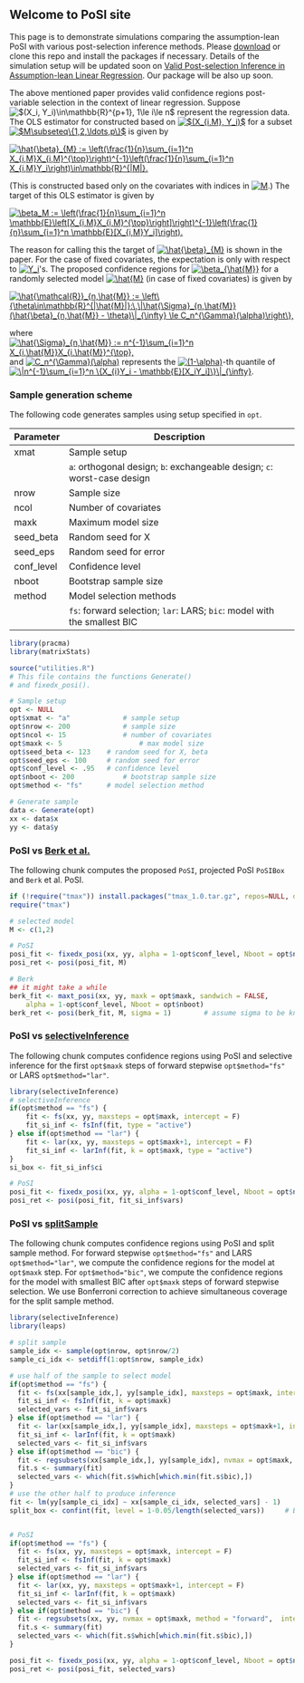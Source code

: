 ## Welcome to PoSI site

This page is to demonstrate simulations comparing the assumption-lean PoSI with various post-selection inference methods. Please [download](https://github.com/post-selection-inference/R/archive/master.zip) or clone this repo and install the packages if necessary. Details of the simulation setup will be updated soon on [Valid Post-selection Inference in Assumption-lean Linear Regression](https://arxiv.org/abs/1806.04119). Our package will be also up soon.

The above mentioned paper provides valid confidence regions post-variable selection in the context of linear regression. Suppose <a><img src="https://latex.codecogs.com/gif.latex?$(X_i,&space;Y_i)\in\mathbb{R}^{p&plus;1},&space;1\le&space;i\le&space;n$" title="$(X_i, Y_i)\in\mathbb{R}^{p+1}, 1\le i\le n$" /></a> represent the regression data. The OLS estimator for constructed based on <a href="https://www.codecogs.com/eqnedit.php?latex=$(X_{i,M},&space;Y_i)$" target="_blank"><img src="https://latex.codecogs.com/gif.latex?$(X_{i,M},&space;Y_i)$" title="$(X_{i,M}, Y_i)$" /></a> for a subset <a href="https://www.codecogs.com/eqnedit.php?latex=$M\subseteq\{1,2,\ldots,p\}$" target="_blank"><img src="https://latex.codecogs.com/gif.latex?$M\subseteq\{1,2,\ldots,p\}$" title="$M\subseteq\{1,2,\ldots,p\}$" /></a> is given by

<a href="https://www.codecogs.com/eqnedit.php?latex=\hat{\beta}_{M}&space;:=&space;\left(\frac{1}{n}\sum_{i=1}^n&space;X_{i,M}X_{i,M}^{\top}\right)^{-1}\left(\frac{1}{n}\sum_{i=1}^n&space;X_{i,M}Y_i\right)\in\mathbb{R}^{|M|}." target="_blank"><img src="https://latex.codecogs.com/gif.latex?\hat{\beta}_{M}&space;:=&space;\left(\frac{1}{n}\sum_{i=1}^n&space;X_{i,M}X_{i,M}^{\top}\right)^{-1}\left(\frac{1}{n}\sum_{i=1}^n&space;X_{i,M}Y_i\right)\in\mathbb{R}^{|M|}." title="\hat{\beta}_{M} := \left(\frac{1}{n}\sum_{i=1}^n X_{i,M}X_{i,M}^{\top}\right)^{-1}\left(\frac{1}{n}\sum_{i=1}^n X_{i,M}Y_i\right)\in\mathbb{R}^{|M|}." /></a>

(This is constructed based only on the covariates with indices in <a href="https://www.codecogs.com/eqnedit.php?latex=M" target="_blank"><img src="https://latex.codecogs.com/gif.latex?M" title="M" /></a>.) The target of this OLS estimator is given by

<a href="https://www.codecogs.com/eqnedit.php?latex=\beta_M&space;:=&space;\left(\frac{1}{n}\sum_{i=1}^n&space;\mathbb{E}\left[X_{i,M}X_{i,M}^{\top}\right]\right)^{-1}\left(\frac{1}{n}\sum_{i=1}^n&space;\mathbb{E}[X_{i,M}Y_i]\right)." target="_blank"><img src="https://latex.codecogs.com/gif.latex?\beta_M&space;:=&space;\left(\frac{1}{n}\sum_{i=1}^n&space;\mathbb{E}\left[X_{i,M}X_{i,M}^{\top}\right]\right)^{-1}\left(\frac{1}{n}\sum_{i=1}^n&space;\mathbb{E}[X_{i,M}Y_i]\right)." title="\beta_M := \left(\frac{1}{n}\sum_{i=1}^n \mathbb{E}\left[X_{i,M}X_{i,M}^{\top}\right]\right)^{-1}\left(\frac{1}{n}\sum_{i=1}^n \mathbb{E}[X_{i,M}Y_i]\right)." /></a>

The reason for calling this the target of <a href="https://www.codecogs.com/eqnedit.php?latex=\hat{\beta}_{M}" target="_blank"><img src="https://latex.codecogs.com/gif.latex?\hat{\beta}_{M}" title="\hat{\beta}_{M}" /></a> is shown in the paper. For the case of fixed covariates, the expectation is only with respect to <a href="https://www.codecogs.com/eqnedit.php?latex=Y_i" target="_blank"><img src="https://latex.codecogs.com/gif.latex?Y_i" title="Y_i" /></a>'s. The proposed confidence regions for <a href="https://www.codecogs.com/eqnedit.php?latex=\beta_{\hat{M}}" target="_blank"><img src="https://latex.codecogs.com/gif.latex?\beta_{\hat{M}}" title="\beta_{\hat{M}}" /></a> for a randomly selected model <a href="https://www.codecogs.com/eqnedit.php?latex=\hat{M}" target="_blank"><img src="https://latex.codecogs.com/gif.latex?\hat{M}" title="\hat{M}" /></a> (in case of fixed covariates) is given by

<a href="https://www.codecogs.com/eqnedit.php?latex=\hat{\mathcal{R}}_{n,\hat{M}}&space;:=&space;\left\{\theta\in\mathbb{R}^{|\hat{M}|}:\,\|\hat{\Sigma}_{n,\hat{M}}(\hat{\beta}_{n,\hat{M}}&space;-&space;\theta)\|_{\infty}&space;\le&space;C_n^{\Gamma}(\alpha)\right\}," target="_blank"><img src="https://latex.codecogs.com/gif.latex?\hat{\mathcal{R}}_{n,\hat{M}}&space;:=&space;\left\{\theta\in\mathbb{R}^{|\hat{M}|}:\,\|\hat{\Sigma}_{n,\hat{M}}(\hat{\beta}_{n,\hat{M}}&space;-&space;\theta)\|_{\infty}&space;\le&space;C_n^{\Gamma}(\alpha)\right\}," title="\hat{\mathcal{R}}_{n,\hat{M}} := \left\{\theta\in\mathbb{R}^{|\hat{M}|}:\,\|\hat{\Sigma}_{n,\hat{M}}(\hat{\beta}_{n,\hat{M}} - \theta)\|_{\infty} \le C_n^{\Gamma}(\alpha)\right\}," /></a>

where <a href="https://www.codecogs.com/eqnedit.php?latex=\hat{\Sigma}_{n,\hat{M}}&space;:=&space;n^{-1}\sum_{i=1}^n&space;X_{i,\hat{M}}X_{i,\hat{M}}^{\top}," target="_blank"><img src="https://latex.codecogs.com/gif.latex?\hat{\Sigma}_{n,\hat{M}}&space;:=&space;n^{-1}\sum_{i=1}^n&space;X_{i,\hat{M}}X_{i,\hat{M}}^{\top}," title="\hat{\Sigma}_{n,\hat{M}} := n^{-1}\sum_{i=1}^n X_{i,\hat{M}}X_{i,\hat{M}}^{\top}," /></a>
and <a href="https://www.codecogs.com/eqnedit.php?latex=C_n^{\Gamma}(\alpha)" target="_blank"><img src="https://latex.codecogs.com/gif.latex?C_n^{\Gamma}(\alpha)" title="C_n^{\Gamma}(\alpha)" /></a> represents the <a href="https://www.codecogs.com/eqnedit.php?latex=(1-\alpha)" target="_blank"><img src="https://latex.codecogs.com/gif.latex?(1-\alpha)" title="(1-\alpha)" /></a>-th quantile of <a href="https://www.codecogs.com/eqnedit.php?latex=\|n^{-1}\sum_{i=1}^n&space;\{X_{i}Y_i&space;-&space;\mathbb{E}[X_iY_i]\}\|_{\infty}" target="_blank"><img src="https://latex.codecogs.com/gif.latex?\|n^{-1}\sum_{i=1}^n&space;\{X_{i}Y_i&space;-&space;\mathbb{E}[X_iY_i]\}\|_{\infty}" title="\|n^{-1}\sum_{i=1}^n \{X_{i}Y_i - \mathbb{E}[X_iY_i]\}\|_{\infty}" /></a>.

### Sample generation scheme

The following code generates samples using setup specified in `opt`. 

| Parameter | Description        												| 
| --------- | ------------------------------------------------------ 	| 
| xmat		  | Sample setup                              |
|           | `a`: orthogonal design; `b`: exchangeable design; `c`: worst-case design |
| nrow		  | Sample size												        |
| ncol		  | Number of covariates 										  |
| maxk      | Maximum model size                        |
| seed_beta | Random seed for X 										    |
| seed_eps  | Random seed for error								   		|
| conf_level| Confidence level 											    | 
| nboot     | Bootstrap sample size									  	| 
| method 	  | Model selection methods 									|
|           | `fs`: forward selection; `lar`: LARS; `bic`: model with the smallest BIC | 


```r
library(pracma)
library(matrixStats)

source("utilities.R")
# This file contains the functions Generate()
# and fixedx_posi().

# Sample setup
opt <- NULL
opt$xmat <- "a"				# sample setup
opt$nrow <- 200				# sample size
opt$ncol <- 15				# number of covariates
opt$maxk <- 5					# max model size
opt$seed_beta <- 123	# random seed for X, beta
opt$seed_eps <- 100		# random seed for error
opt$conf_level <- .95	# confidence level
opt$nboot <- 200			# bootstrap sample size
opt$method <- "fs"		# model selection method

# Generate sample
data <- Generate(opt)
xx <- data$x
yy <- data$y

```

### PoSI vs [Berk et al.](https://projecteuclid.org/euclid.aos/1369836961)

The following chunk computes the proposed `PoSI`, projected PoSI `PoSIBox` and `Berk` et al. PoSI. 

```r
if (!require("tmax")) install.packages("tmax_1.0.tar.gz", repos=NULL, dependencies=T)
require("tmax")

# selected model
M <- c(1,2)

# PoSI
posi_fit <- fixedx_posi(xx, yy, alpha = 1-opt$conf_level, Nboot = opt$nboot)
posi_ret <- posi(posi_fit, M)

# Berk
## it might take a while
berk_fit <- maxt_posi(xx, yy, maxk = opt$maxk, sandwich = FALSE, 
	alpha = 1-opt$conf_level, Nboot = opt$nboot)
berk_ret <- posi(berk_fit, M, sigma = 1)		# assume sigma to be known here

```


### PoSI vs [selectiveInference](https://projecteuclid.org/euclid.aos/1460381681)

The following chunk computes confidence regions using PoSI and selective inference for the first `opt$maxk` steps of forward stepwise `opt$method="fs"` or LARS `opt$method="lar"`. 

```r
library(selectiveInference)
# selectiveInference
if(opt$method == "fs") {
    fit <- fs(xx, yy, maxsteps = opt$maxk, intercept = F)
    fit_si_inf <- fsInf(fit, type = "active")
} else if(opt$method == "lar") {
    fit <- lar(xx, yy, maxsteps = opt$maxk+1, intercept = F)
    fit_si_inf <- larInf(fit, k = opt$maxk, type = "active")
}
si_box <- fit_si_inf$ci

# PoSI
posi_fit <- fixedx_posi(xx, yy, alpha = 1-opt$conf_level, Nboot = opt$nboot)
posi_ret <- posi(posi_fit, fit_si_inf$vars)

```


### PoSI vs [splitSample](https://arxiv.org/abs/1611.05401)

The following chunk computes confidence regions using PoSI and split sample method. 
For forward stepwise `opt$method="fs"` and LARS `opt$method="lar"`, we compute the confidence regions for the model at `opt$maxk` step. For `opt$method="bic"`, we compute the confidence regions for the model with smallest BIC after `opt$maxk` steps of forward stepwise selection. We use Bonferroni correction to achieve simultaneous coverage for the split sample method.

```r
library(selectiveInference)
library(leaps)

# split sample
sample_idx <- sample(opt$nrow, opt$nrow/2)
sample_ci_idx <- setdiff(1:opt$nrow, sample_idx)

# use half of the sample to select model 
if(opt$method == "fs") {
  fit <- fs(xx[sample_idx,], yy[sample_idx], maxsteps = opt$maxk, intercept = F)
  fit_si_inf <- fsInf(fit, k = opt$maxk)
  selected_vars <- fit_si_inf$vars
} else if(opt$method == "lar") {
  fit <- lar(xx[sample_idx,], yy[sample_idx], maxsteps = opt$maxk+1, intercept = F)
  fit_si_inf <- larInf(fit, k = opt$maxk)
  selected_vars <- fit_si_inf$vars
} else if(opt$method == "bic") {
  fit <- regsubsets(xx[sample_idx,], yy[sample_idx], nvmax = opt$maxk, method = "forward",  intercept = F)
  fit.s <- summary(fit)
  selected_vars <- which(fit.s$which[which.min(fit.s$bic),])
}
# use the other half to produce inference
fit <- lm(yy[sample_ci_idx] ~ xx[sample_ci_idx, selected_vars] - 1) 
split_box <- confint(fit, level = 1-0.05/length(selected_vars)) 	# Bonferroni correction


# PoSI
if(opt$method == "fs") {
  fit <- fs(xx, yy, maxsteps = opt$maxk, intercept = F)
  fit_si_inf <- fsInf(fit, k = opt$maxk)
  selected_vars <- fit_si_inf$vars
} else if(opt$method == "lar") {
  fit <- lar(xx, yy, maxsteps = opt$maxk+1, intercept = F)
  fit_si_inf <- larInf(fit, k = opt$maxk)
  selected_vars <- fit_si_inf$vars
} else if(opt$method == "bic") {
  fit <- regsubsets(xx, yy, nvmax = opt$maxk, method = "forward",  intercept = F)
  fit.s <- summary(fit)
  selected_vars <- which(fit.s$which[which.min(fit.s$bic),])
}

posi_fit <- fixedx_posi(xx, yy, alpha = 1-opt$conf_level, Nboot = opt$nboot)
posi_ret <- posi(posi_fit, selected_vars)

```
